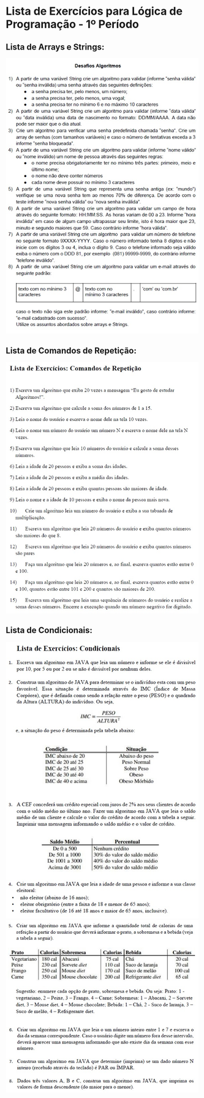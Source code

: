 # Lista de Exercícios para Lógica de Programação - 1º Período

## Lista de Arrays e Strings:

![Lista Array e String](https://github.com/johnesthomas/exercicios-logica-de-programacao/blob/master/imagens-lista/lista-arrays-string.jpg)

## Lista de Comandos de Repetição:

![Lista Comandos de Repetição](https://github.com/johnesthomas/exercicios-logica-de-programacao/blob/master/imagens-lista/lista-comandos-de-repeticao.jpg)

## Lista de Condicionais:

![Lista Condicionais parte 1](https://github.com/johnesthomas/exercicios-logica-de-programacao/blob/master/imagens-lista/lista-condicionais-part1.jpg)
![Lista Condicionais parte 2](https://github.com/johnesthomas/exercicios-logica-de-programacao/blob/master/imagens-lista/lista-condicionais-part2.jpg)
